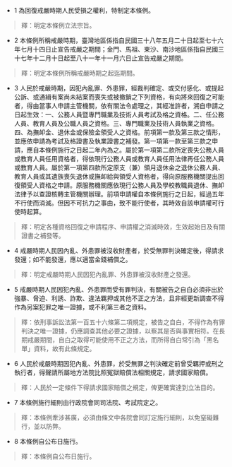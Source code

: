 * 1 為回復戒嚴時期人民受損之權利，特制定本條例。

> 釋：明定本條例立法宗旨。

* 2 本條例所稱戒嚴時期，臺灣地區係指自民國三十八年五月二十日起至七十六年七月十四日止宣告戒嚴之期間；金門、馬祖、東沙、南沙地區係指自民國三十七年十二月十日起至八十一年十一月六日止宣告戒嚴之期間。

> 釋：明定本條例所稱戒嚴時期之起迄期間。

* 3 人民於戒嚴時期，因犯內亂罪、外患罪，經裁判確定、或交付感化、或提起公訴、或通緝有案尚未結案而喪失或被撤銷之下列資格，有向將來回復之可能者，得由當事人申請主管機關，依有關法令處理之，其經准許者，溯自申請之日起生效：一、公務人員暨專門職業及技術人員考試及格之資格。二、任公務人員、教育人員及公職人員之資格。三、專門職業及技術人員執業之資格。四、為撫卹金、退休金或保險金領受人之資格。前項第一款及第三款之情形，並應依申請為考試及格證書及執業證書之補發。第一項第一款至第三款之申請，應自本條例施行之日起二年內為之。屬於第一項第二款所定喪失公務人員或教育人員任用資格者，得依現行公務人員或教育人員任用法律再任公務人員或教育人員。屬於第一項第四款所定原支（兼）領月退休金之退休公務人員、教育人員或其遺族喪失退休或撫卹給與領受人資格者，得向原服務機關提出回復領受人資格之申請。原服務機關應依現行公務人員及學校教職員退休、撫卹法律予以查證核轉主管機關辦理。前項申請權自本條例施行之日起，經過五年不行使而消滅。但因不可抗力之事由，致不能行使者，其時效自該申請權可行使時起算。

> 釋：明定各種資格回復之申請程序、申請權之消滅時效，生效起始日及有關證書之補發等。

* 4 戒嚴時期人民因內亂、外患罪被沒收財產者，於受無罪判決確定後，得請求發還；如不能發還，應以適當金錢補償之。

> 釋：明定戒嚴時期人民因犯內亂罪、外患罪被沒收財產之發還。

* 5 戒嚴時期人民因犯內亂、外患罪而受有罪判決，有關被告之自白必須非出於強暴、脅迫、利誘、詐欺、違法羈押或其他不正之方法，且非經更新調查不得作為另案犯罪之唯一證據，或不利第三者之資料。

> 釋：依刑事訴訟法第一百五十六條第二項規定，被告之自白，不得作為有罪判決之唯一證據，仍應調查其他必要之證據，以察其是否與事實相符。在長期戒嚴期間，自白之取得可能使用不正之方法，而所得自白常引為「黑名單」資料，故有此條規定。

* 6 人民於戒嚴時期因犯內亂、外患罪，於受無罪之判決確定前曾受羈押或刑之執行者，得聲請所屬地方法院比照冤獄賠償法相關規定，請求國家賠償。

> 釋：人民於一定條件下得請求國家賠償之規定，俾更確實達到立法目的。

* 7 本條例施行細則由行政院會同司法院、考試院定之。

> 釋：本條例牽涉甚廣，必須由條文中各院會同訂定施行細則，以免窒礙難行，並以防弊。

* 8 本條例自公布日施行。

> 釋：本條例自公布日施行。


